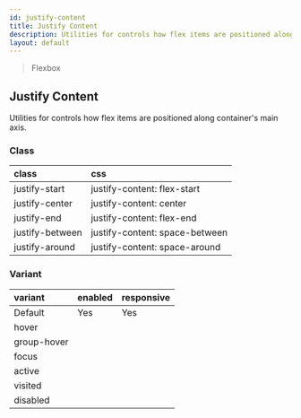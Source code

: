 ```yaml
---
id: justify-content
title: Justify Content
description: Utilities for controls how flex items are positioned along container's main axis.
layout: default
---
```


> Flexbox

## Justify Content

Utilities for controls how flex items are positioned along container's main axis.

### Class

| <span class="px-3 py-1 text-white bg-charcoal-100 rounded-full">class</span> | <span class="px-3 py-1 text-white bg-charcoal-100 rounded-full">css</span> |
|:--|:--|
| justify-start | justify-content: flex-start |
| justify-center | justify-content: center |
| justify-end | justify-content: flex-end |
| justify-between | justify-content: space-between |
| justify-around | justify-content: space-around |

### Variant

| <span class="px-3 py-1 text-white bg-charcoal-100 rounded-full">variant</span> | <span class="px-3 py-1 text-white bg-charcoal-100 rounded-full">enabled</span> | <span class="px-3 py-1 text-white bg-charcoal-100 rounded-full">responsive</span> |
|:--|:--|:--|
| Default | Yes | Yes |
| hover| | |
| group-hover | | |
| focus | | |
| active | | |
| visited | | |
| disabled | | |